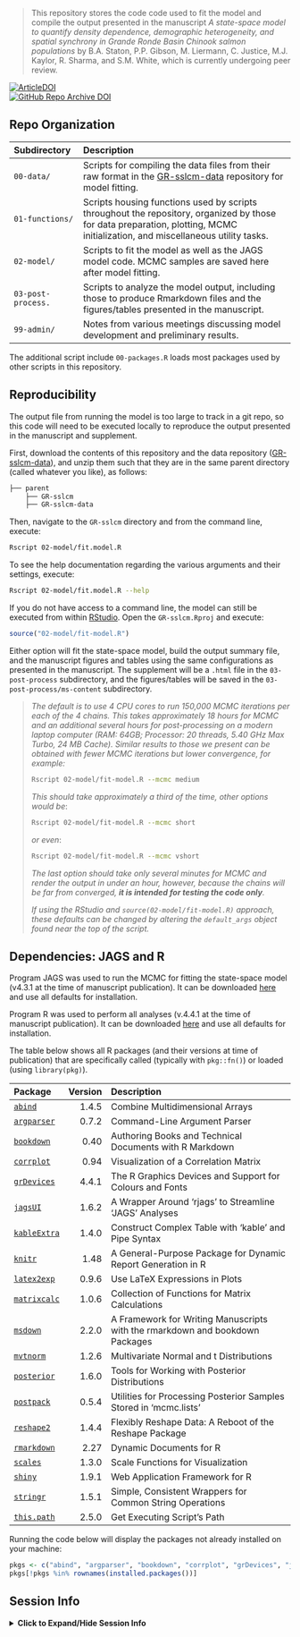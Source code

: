 
> This repository stores the code code used to fit the model and compile the output presented in the manuscript *A state-space model to quantify density dependence, demographic heterogeneity, and spatial synchrony in Grande Ronde Basin Chinook salmon populations* by B.A. Staton, P.P. Gibson, M. Liermann, C. Justice, M.J. Kaylor, R. Sharma, and S.M. White, which is currently undergoing peer review.

[![ArticleDOI](https://img.shields.io/badge/Article-PLACEHOLDER-blue?logo=doi&logoColor=f5f5f5)]()  
[![GitHub Repo Archive DOI](https://img.shields.io/badge/GitHub%20Repo%20Archive-PLACEHOLDER-blue?logo=github)]()

## Repo Organization

| Subdirectory       | Description                                                                                                                                                                   |
|:-------------------|:------------------------------------------------------------------------------------------------------------------------------------------------------------------------------|
| `00-data/`         | Scripts for compiling the data files from their raw format in the [GR-sslcm-data](https://github.com/gibsonpp/GR-sslcm-data) repository for model fitting.                    |
| `01-functions/`    | Scripts housing functions used by scripts throughout the repository, organized by those for data preparation, plotting, MCMC initialization, and miscellaneous utility tasks. |
| `02-model/`        | Scripts to fit the model as well as the JAGS model code. MCMC samples are saved here after model fitting.                                                                     |
| `03-post-process.` | Scripts to analyze the model output, including those to produce Rmarkdown files and the figures/tables presented in the manuscript.                                           |
| `99-admin/`        | Notes from various meetings discussing model development and preliminary results.                                                                                             |

The additional script include `00-packages.R` loads most packages used by other scripts in this repository.

## Reproducibility

The output file from running the model is too large to track in a git repo, so this code will need to be executed locally to reproduce the output presented in the manuscript and supplement.

First, download the contents of this repository and the data repository ([GR-sslcm-data](https://github.com/gibsonpp/GR-sslcm-data)), and unzip them such that they are in the same parent directory (called whatever you like), as follows:

``` bash
├── parent
    ├── GR-sslcm
    ├── GR-sslcm-data
```

Then, navigate to the `GR-sslcm` directory and from the command line, execute:

``` bash
Rscript 02-model/fit.model.R
```

To see the help documentation regarding the various arguments and their settings, execute:

``` bash
Rscript 02-model/fit.model.R --help
```

If you do not have access to a command line, the model can still be executed from within [RStudio](https://posit.co/download/rstudio-desktop/). Open the `GR-sslcm.Rproj` and execute:

``` r
source("02-model/fit-model.R")
```

Either option will fit the state-space model, build the output summary file, and the manuscript figures and tables using the same configurations as presented in the manuscript. The supplement will be a `.html` file in the `03-post-process` subdirectory, and the figures/tables will be saved in the `03-post-process/ms-content` subdirectory.

> *The default is to use 4 CPU cores to run 150,000 MCMC iterations per each of the 4 chains.
> This takes approximately 18 hours for MCMC and an additional several hours for post-processing on a modern laptop computer (RAM: 64GB; Processor: 20 threads, 5.40 GHz Max Turbo, 24 MB Cache).
> Similar results to those we present can be obtained with fewer MCMC iterations but lower convergence, for example:*
>
> ``` bash
> Rscript 02-model/fit-model.R --mcmc medium
> ```
>
> *This should take approximately a third of the time, other options would be*:
>
> ``` bash
> Rscript 02-model/fit-model.R --mcmc short
> ```
>
> *or even*:
>
> ``` bash
> Rscript 02-model/fit-model.R --mcmc vshort
> ```
>
> *The last option should take only several minutes for MCMC and render the output in under an hour, however, because the chains will be far from converged, **it is intended for testing the code only**.*
>
> *If using the RStudio and `source(02-model/fit-model.R)` approach, these defaults can be changed by altering the `default_args` object found near the top of the script.*

## Dependencies: JAGS and R

Program JAGS was used to run the MCMC for fitting the state-space model (v4.3.1 at the time of manuscript publication). It can be downloaded [here](https://sourceforge.net/projects/mcmc-jags/files/JAGS/4.x/) and use all defaults for installation.

Program R was used to perform all analyses (v.4.4.1 at the time of manuscript publication). It can be downloaded [here](https://www.r-project.org/) and use all defaults for installation.

The table below shows all R packages (and their versions at time of publication) that are specifically called (typically with `pkg::fn()`) or loaded (using `library(pkg)`).

| Package                                                       | Version | Description                                                                  |
|:--------------------------------------------------------------|--------:|:-----------------------------------------------------------------------------|
| [`abind`](https://CRAN.R-project.org/package=abind)           |   1.4.5 | Combine Multidimensional Arrays                                              |
| [`argparser`](https://CRAN.R-project.org/package=argparser)   |   0.7.2 | Command-Line Argument Parser                                                 |
| [`bookdown`](https://CRAN.R-project.org/package=bookdown)     |    0.40 | Authoring Books and Technical Documents with R Markdown                      |
| [`corrplot`](https://CRAN.R-project.org/package=corrplot)     |    0.94 | Visualization of a Correlation Matrix                                        |
| [`grDevices`](https://CRAN.R-project.org/package=grDevices)   |   4.4.1 | The R Graphics Devices and Support for Colours and Fonts                     |
| [`jagsUI`](https://CRAN.R-project.org/package=jagsUI)         |   1.6.2 | A Wrapper Around ‘rjags’ to Streamline ‘JAGS’ Analyses                       |
| [`kableExtra`](https://CRAN.R-project.org/package=kableExtra) |   1.4.0 | Construct Complex Table with ‘kable’ and Pipe Syntax                         |
| [`knitr`](https://CRAN.R-project.org/package=knitr)           |    1.48 | A General-Purpose Package for Dynamic Report Generation in R                 |
| [`latex2exp`](https://CRAN.R-project.org/package=latex2exp)   |   0.9.6 | Use LaTeX Expressions in Plots                                               |
| [`matrixcalc`](https://CRAN.R-project.org/package=matrixcalc) |   1.0.6 | Collection of Functions for Matrix Calculations                              |
| [`msdown`](https://CRAN.R-project.org/package=msdown)         |   2.2.0 | A Framework for Writing Manuscripts with the rmarkdown and bookdown Packages |
| [`mvtnorm`](https://CRAN.R-project.org/package=mvtnorm)       |   1.2.6 | Multivariate Normal and t Distributions                                      |
| [`posterior`](https://CRAN.R-project.org/package=posterior)   |   1.6.0 | Tools for Working with Posterior Distributions                               |
| [`postpack`](https://CRAN.R-project.org/package=postpack)     |   0.5.4 | Utilities for Processing Posterior Samples Stored in ‘mcmc.lists’            |
| [`reshape2`](https://CRAN.R-project.org/package=reshape2)     |   1.4.4 | Flexibly Reshape Data: A Reboot of the Reshape Package                       |
| [`rmarkdown`](https://CRAN.R-project.org/package=rmarkdown)   |    2.27 | Dynamic Documents for R                                                      |
| [`scales`](https://CRAN.R-project.org/package=scales)         |   1.3.0 | Scale Functions for Visualization                                            |
| [`shiny`](https://CRAN.R-project.org/package=shiny)           |   1.9.1 | Web Application Framework for R                                              |
| [`stringr`](https://CRAN.R-project.org/package=stringr)       |   1.5.1 | Simple, Consistent Wrappers for Common String Operations                     |
| [`this.path`](https://CRAN.R-project.org/package=this.path)   |   2.5.0 | Get Executing Script’s Path                                                  |

Running the code below will display the packages not already installed on your machine:

``` r
pkgs <- c("abind", "argparser", "bookdown", "corrplot", "grDevices", "jagsUI", "kableExtra", "knitr", "latex2exp", "matrixcalc", "msdown", "mvtnorm", "posterior", "postpack", "reshape2", "rmarkdown", "scales", "shiny", "stringr", "this.path")
pkgs[!pkgs %in% rownames(installed.packages())]
```

## Session Info

<details>
<summary>
<b>Click to Expand/Hide Session Info</b>
</summary>

    ## ─ Session info ───────────────────────────────────────────────────────────────
    ##  setting  value
    ##  version  R version 4.4.1 (2024-06-14 ucrt)
    ##  os       Windows 11 x64 (build 22631)
    ##  system   x86_64, mingw32
    ##  ui       RTerm
    ##  language (EN)
    ##  collate  English_United States.utf8
    ##  ctype    English_United States.utf8
    ##  tz       America/Los_Angeles
    ##  date     2025-05-14
    ##  pandoc   3.1.11 @ C:/Program Files/RStudio/resources/app/bin/quarto/bin/tools/ (via rmarkdown)
    ## 
    ## ─ Packages ───────────────────────────────────────────────────────────────────
    ##  ! package        * version  date (UTC) lib source
    ##    abind          * 1.4-5    2016-07-21 [1] CRAN (R 4.4.0)
    ##    argparser      * 0.7.2    2024-04-04 [1] CRAN (R 4.4.1)
    ##    backports        1.5.0    2024-05-23 [1] CRAN (R 4.4.0)
    ##    bookdown       * 0.40     2024-07-02 [1] CRAN (R 4.4.1)
    ##    checkmate        2.3.2    2024-07-29 [1] CRAN (R 4.4.1)
    ##    cli              3.6.3    2024-06-21 [1] CRAN (R 4.4.1)
    ##    colorspace       2.1-1    2024-07-26 [1] CRAN (R 4.4.1)
    ##    corrplot       * 0.94     2024-08-17 [1] CRAN (R 4.4.1)
    ##    digest           0.6.36   2024-06-23 [1] CRAN (R 4.4.1)
    ##    distributional   0.4.0    2024-02-07 [1] CRAN (R 4.4.1)
    ##    evaluate         0.24.0   2024-06-10 [1] CRAN (R 4.4.1)
    ##    fansi            1.0.6    2023-12-08 [1] CRAN (R 4.4.1)
    ##    fastmap          1.2.0    2024-05-15 [1] CRAN (R 4.4.1)
    ##    generics         0.1.3    2022-07-05 [1] CRAN (R 4.4.1)
    ##    glue             1.7.0    2024-01-09 [1] CRAN (R 4.4.1)
    ##    htmltools        0.5.8.1  2024-04-04 [1] CRAN (R 4.4.1)
    ##    httpuv           1.6.15   2024-03-26 [1] CRAN (R 4.4.1)
    ##    jagsUI         * 1.6.2    2024-01-30 [1] CRAN (R 4.4.1)
    ##    kableExtra     * 1.4.0    2024-01-24 [1] CRAN (R 4.4.1)
    ##    knitr          * 1.48     2024-07-07 [1] CRAN (R 4.4.1)
    ##    later            1.3.2    2023-12-06 [1] CRAN (R 4.4.1)
    ##    latex2exp      * 0.9.6    2022-11-28 [1] CRAN (R 4.4.1)
    ##    lifecycle        1.0.4    2023-11-07 [1] CRAN (R 4.4.1)
    ##    magrittr         2.0.3    2022-03-30 [1] CRAN (R 4.4.1)
    ##    matrixcalc     * 1.0-6    2022-09-14 [1] CRAN (R 4.4.0)
    ##    mime             0.12     2021-09-28 [1] CRAN (R 4.4.0)
    ##    msdown         * 2.2.0    2025-04-25 [1] local
    ##    munsell          0.5.1    2024-04-01 [1] CRAN (R 4.4.1)
    ##    mvtnorm        * 1.2-6    2024-08-17 [1] CRAN (R 4.4.1)
    ##    pillar           1.9.0    2023-03-22 [1] CRAN (R 4.4.1)
    ##    pkgconfig        2.0.3    2019-09-22 [1] CRAN (R 4.4.1)
    ##    plyr             1.8.9    2023-10-02 [1] CRAN (R 4.4.1)
    ##    posterior      * 1.6.0    2024-07-03 [1] CRAN (R 4.4.1)
    ##    postpack       * 0.5.4    2022-12-21 [1] CRAN (R 4.4.1)
    ##    promises         1.3.0    2024-04-05 [1] CRAN (R 4.4.1)
    ##    R6               2.5.1    2021-08-19 [1] CRAN (R 4.4.1)
    ##    Rcpp             1.0.13   2024-07-17 [1] CRAN (R 4.4.1)
    ##    renv             1.0.7    2024-04-11 [1] CRAN (R 4.4.1)
    ##    reshape2       * 1.4.4    2020-04-09 [1] CRAN (R 4.4.1)
    ##    rlang            1.1.4    2024-06-04 [1] CRAN (R 4.4.1)
    ##    rmarkdown      * 2.27     2024-05-17 [1] CRAN (R 4.4.1)
    ##    rstudioapi       0.16.0   2024-03-24 [1] CRAN (R 4.4.1)
    ##    scales         * 1.3.0    2023-11-28 [1] CRAN (R 4.4.1)
    ##    sessioninfo      1.2.2    2021-12-06 [1] CRAN (R 4.4.1)
    ##    shiny          * 1.9.1    2024-08-01 [1] CRAN (R 4.4.1)
    ##    stringi          1.8.4    2024-05-06 [1] CRAN (R 4.4.0)
    ##    stringr        * 1.5.1    2023-11-14 [1] CRAN (R 4.4.1)
    ##    svglite          2.1.3    2023-12-08 [1] CRAN (R 4.4.1)
    ##    systemfonts      1.1.0    2024-05-15 [1] CRAN (R 4.4.1)
    ##    tensorA          0.36.2.1 2023-12-13 [1] CRAN (R 4.4.0)
    ##  D this.path      * 2.5.0    2024-06-29 [1] CRAN (R 4.4.1)
    ##    tibble           3.2.1    2023-03-20 [1] CRAN (R 4.4.1)
    ##    utf8             1.2.4    2023-10-22 [1] CRAN (R 4.4.1)
    ##    vctrs            0.6.5    2023-12-01 [1] CRAN (R 4.4.1)
    ##    viridisLite      0.4.2    2023-05-02 [1] CRAN (R 4.4.1)
    ##    xfun             0.46     2024-07-18 [1] CRAN (R 4.4.1)
    ##    xml2             1.3.6    2023-12-04 [1] CRAN (R 4.4.1)
    ##    xtable           1.8-4    2019-04-21 [1] CRAN (R 4.4.1)
    ##    yaml             2.3.10   2024-07-26 [1] CRAN (R 4.4.1)
    ## 
    ##  [1] C:/Users/bstaton/AppData/Local/R/win-library/4.4
    ##  [2] C:/Program Files/R/R-4.4.1/library
    ## 
    ##  D ── DLL MD5 mismatch, broken installation.
    ## 
    ## ──────────────────────────────────────────────────────────────────────────────

</details>
